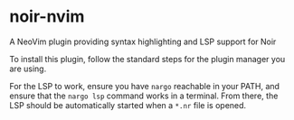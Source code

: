 # noir-nvim

A NeoVim plugin providing syntax highlighting and LSP support for Noir

To install this plugin, follow the standard steps for the plugin manager you are using.

For the LSP to work, ensure you have `nargo` reachable in your PATH, and ensure
that the `nargo lsp` command works in a terminal. From there, the LSP should be automatically
started when a `*.nr` file is opened.
